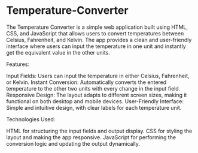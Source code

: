 # Temperature-Converter
The Temperature Converter is a simple web application built using HTML, CSS, and JavaScript that allows users to convert temperatures between Celsius, Fahrenheit, and Kelvin. The app provides a clean and user-friendly interface where users can input the temperature in one unit and instantly get the equivalent value in the other units.

Features:

Input Fields: 
Users can input the temperature in either Celsius, Fahrenheit, or Kelvin.
Instant Conversion: Automatically converts the entered temperature to the other two units with every change in the input field.
Responsive Design: The layout adapts to different screen sizes, making it functional on both desktop and mobile devices.
User-Friendly Interface: Simple and intuitive design, with clear labels for each temperature unit.

Technologies Used:

HTML for structuring the input fields and output display.
CSS for styling the layout and making the app responsive.
JavaScript for performing the conversion logic and updating the output dynamically.
